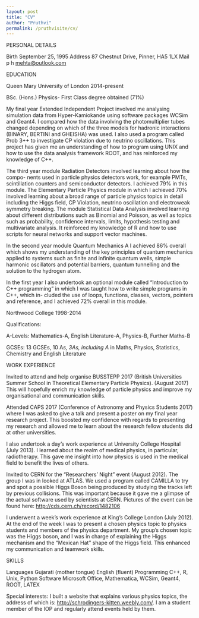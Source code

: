 ```yaml
---
layout: post
title: "CV"
author: "Pruthvi"
permalink: /pruthvisite/cv/
---
```


PERSONAL DETAILS 	

Birth                    September  25, 1995
Address               87 Chestnut Drive, Pinner,  HA5 1LX
Mail                    p h mehta@outlook.com


EDUCATION 	

Queen Mary University of London                                                  2014-present



BSc. (Hons.)  Physics- First  Class degree obtained  (71%)


My final year Extended Independent Project  involved  me analysing  simulation  data from Hyper-Kamiokande using software packages WCSim and Geant4.  I compared  how the  data  involving the  photomultiplier tubes  changed  depending  on which of the  three models for hadronic  interactions (BINARY,  BERTINI and GHEISHA)  was used. I also used a program  called Prob 3++ to investigate CP violation due to neutrino  oscillations. This project  has given me an understanding of how to program  using UNIX and how to use the data  analysis framework ROOT,  and has reinforced  my knowledge of C++.


The third  year module Radiation Detectors  involved learning  about  how the compo- nents  used in particle  physics detectors  work, for example PMTs,  scintillation counters and  semiconductor detectors. I achieved  79% in this  module.  The  Elementary Particle Physics module in which I achieved 70% involved learning about a broad range of particle physics topics in detail  including the Higgs field, CP Violation,  neutrino  oscillation and electroweak symmetry  breaking.  The module Statistical Data  Analysis involved learning about  different distributions such  as Binomial  and  Poisson,  as well as topics  such  as probability, confidence intervals,  limits,  hypothesis  testing  and multivariate analysis.  It reinforced  my knowledge of R and  how to use scripts  for neural  networks  and  support vector machines.


In the second year module Quantum Mechanics A I achieved 86% overall which shows my understanding of the  key principles  of quantum mechanics  applied  to systems  such as finite and infinite quantum wells, simple harmonic  oscillators  and potential barriers, quantum tunnelling  and the solution  to the hydrogen  atom.


In the  first  year  I also undertook an  optional  module  called “Introduction to  C++ programming” in which I was taught how to write simple programs  in C++, which in- cluded the use of loops, functions,  classes, vectors, pointers  and reference, and I achieved
72% overall in this module.


Northwood College                                                                          1998-2014



Qualifications:


A-Levels:    Mathematics-A, English Literature-A, Physics-B,  Further Maths-B


GCSEs: 	13 GCSEs, 10 A*s, 3As, including A* in Maths,  Physics,  Statistics, Chemistry  and English Literature


WORK EXPERIENCE 	

Invited  to attend and help organise BUSSTEPP 2017 (British  Universities  Summer School in Theoretical Elementary Particle Physics).  (August  2017) This will hopefully enrich my knowledge of particle  physics and improve my organisational and communication  skills.


Attended CAPS  2017 (Conference  of Astronomy  and Physics  Students 2017) where I was asked to give a talk  and present a poster  on my final year research  project.  This boosted  my confidence with regards  to presenting  my research  and allowed me to learn about  the research  fellow students did at other  universities.


I also undertook a day’s work experience at University  College Hospital  (July  2013). I learned  about  the realm of medical physics, in particular, radiotherapy. This gave me insight into how physics is used in the medical field to benefit the lives of others.


Invited  to CERN  for the “Researchers’  Night”  event (August  2012). The group I was in looked at ATLAS. We used a program  called CAMILLA to try  and spot a possible Higgs Boson being produced  by studying  the tracks  left by previous collisions. This
was important because it gave me a glimpse of the actual  software used by scientists  at
CERN.  Pictures of the event can be found here: http://cds.cern.ch/record/1482106


I underwent a week’s work experience at King’s College London (July  2012). At the end of the week I was to present a chosen physics topic to physics students and members of the physics department. My group’s chosen topic was the Higgs boson, and I was in charge of explaining  the Higgs mechanism  and the “Mexican Hat”  shape of the Higgs field. This enhanced  my communication and teamwork  skills.


SKILLS 	

Languages       Gujarati (mother  tongue) English (fluent)
Programming     C++, R, Unix, Python
Software        Microsoft Office, Mathematica, WCSim, Geant4, ROOT, LATEX

Special  interests:   I built  a website that explains various physics topics, the address of which is: http://schrodingers-kitten.weebly.com/. I am a student member  of the IOP and regularly  attend events  held by them.
